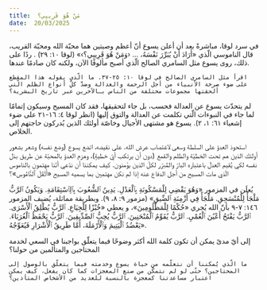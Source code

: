```yaml
---
title:  مَنْ هُوَ قَرِيبِي؟
date:  20/03/2025
---
```


في سرد لوقا، مباشرةً بعد أن أعلن يسوع أنّ أعظم وصيتين هما محبّة الله ومحبّة القريب، قال الناموسي الّذي «أَرَادَ أَنْ يُبَرِّرَ نَفْسَهُ، … ‹وَمَنْ هُوَ قَرِيبِي؟›» (لوقا ١٠: ٢٩) . ردًا على ذلك، روى يسوع مثل السامري الصالح الّذي أصبح مألوفًا الآن، ولكنه كان صادمًا عندها.

`اقرأ مثل السامري الصالح في لوقا ١٠: ٢٥-٣٧. ما الّذي يقوله هذا المقطع على ضوء صرخة الأنبياء من أجل الرحمة والعدالة وضدَّ كلِّ أنواع الظلم الّتي ألحقتها مجموعات مختلفة من الناس بـالآخرين عبر تاريخ البشرية؟`

لم يتحدّث يسوع عن العدالة فحسب، بل جاء لتحقيقها، فقد كان المسيح وسيكون إتمامًا لما جاء في النبوءات الّتي تكلمت عن العدالة والتوق إليها (انظر لوقا ٤: ١٦-٢١ على ضوء إشعياء ٦١: ١، ٢). يسوع هو مشتهى الأجيال وخاصّة أولئك الذين يُدركون حاجتهم إلى الخلاص.

استحوذ العدوّ على السلطة وسعى لاغتصاب عرش الله. على نقيضه، اتضع يسوع (وضع نفسه) وشعر بشعور أولئك الذين هم تحت الخطيّة والظلم والقمع (دون أن يرتكب أيّ خطيةٍ)، وهزم العدوّ بالمحبّة عن طريق بذل نفسه لكي يُقيم العدلَ باعتباره البارّ والمُبرّر لكلّ الذين يؤمنون. كيف يمكننا أن ندّعي أنّنا مهتمون بالناموس الّذي مات المسيح من أجل الدفاع عنه إذا لم نكن مهتمين بما يسميه المسيح «أَثْقَلَ ٱلنَّامُوسِ»؟

يُعلَن في المزمور «وَهُوَ يَقْضِي لِلْمَسْكُونَةِ بِٱلْعَدْلِ. يَدِينُ ٱلشُّعُوبَ بِٱلِٱسْتِقَامَةِ. وَيَكُونُ ٱلرَّبُّ مَلْجَأً لِلْمُنْسَحِقِ. مَلْجَأً فِي أَزْمِنَةِ ٱلضِّيقِ» (مزمور ٩: ٨، ٩). وبطريقة مماثلة، يُضيف المزمور ١٤٦: ٧-٩ بأنّ الله يُجري «حُكْمًا لِلْمَظْلُومِينَ»، و يعطي «خُبْزًا لِلْجِيَاعِ. ٱلرَّبُّ يُطْلِقُ ٱلْأَسْرَى. ٱلرَّبُّ يَفْتَحُ أَعْيُنَ ٱلْعُمْيِ. ٱلرَّبُّ يُقَوِّمُ ٱلْمُنْحَنِينَ. ٱلرَّبُّ يُحِبُّ ٱلصِّدِّيقِينَ. ٱلرَّبُّ يَحْفَظُ ٱلْغُرَبَاءَ. يَعْضُدُ ٱلْيَتِيمَ وَٱلْأَرْمَلَةَ، أَمَّا طَرِيقُ ٱلْأَشْرَارِ فَيُعَوِّجُهُ».

إلى أيّ مدىً يمكن أن تكون كلمة الله أكثر وضوحًا فيما يتعلّق بواجبنا في السعي لخدمة المحتاجين والمتألمين من حولنا؟

`ما الّذي يُمكننا أن نتعلّمه من حياة يسوع وخدمته فيما يتعلّق بالوصول إلى المحتاجين؟ حتّى لو لم نتمكّن من صنع المعجزات كما كان يفعل، كيف يمكن اعتبار مساعدتنا كمعجزة بالنسبة للعديد من الأشخاص المتأذين؟`
